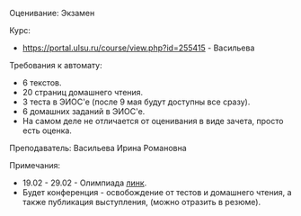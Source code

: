 Оценивание: Экзамен

Курс:
- https://portal.ulsu.ru/course/view.php?id=255415 - Васильева

Требования к автомату:
- 6 текстов.
- 20 страниц домашнего чтения.
- 3 теста в ЭИОС'е (после 9 мая будут доступны все сразу).
- 6 домашних заданий в ЭИОС'е.
- На самом деле не отличается от оценивания в виде зачета, просто есть оценка.

Преподаватель: Васильева Ирина Романовна

Примечания:
- 19.02 - 29.02 - Олимпиада [линк](deepenglish.com).
- Будет конференция - освобождение от тестов и домашнего чтения, а также публикация выступления, (можно отразить в резюме).